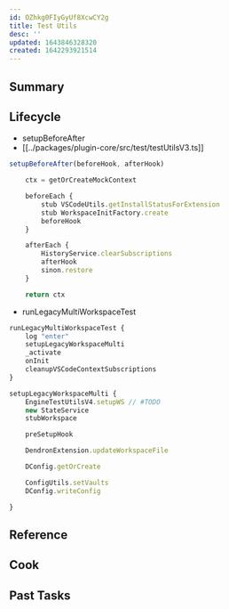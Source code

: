 ```yaml
---
id: OZhkg0FIyGyUf8XcwCY2g
title: Test Utils
desc: ''
updated: 1643846328320
created: 1642293921514
---
```


<!--
See [[Ref|dendron://dendron.docs/ref.module-schema#ref]]
-->

## Summary

<!-- 2-3 sentences describing what this module does-->

## Lifecycle

- setupBeforeAfter
- [[../packages/plugin-core/src/test/testUtilsV3.ts]]
```ts
setupBeforeAfter(beforeHook, afterHook)

    ctx = getOrCreateMockContext

    beforeEach { 
        stub VSCodeUtils.getInstallStatusForExtension
        stub WorkspaceInitFactory.create
        beforeHook
    }

    afterEach { 
        HistoryService.clearSubscriptions
        afterHook
        sinon.restore
    }

    return ctx
```

- runLegacyMultiWorkspaceTest
```ts
runLegacyMultiWorkspaceTest { 
    log "enter"
    setupLegacyWorkspaceMulti
    _activate
    onInit
    cleanupVSCodeContextSubscriptions
}

setupLegacyWorkspaceMulti { 
    EngineTestUtilsV4.setupWS // #TODO
    new StateService
    stubWorkspace

    preSetupHook

    DendronExtension.updateWorkspaceFile

    DConfig.getOrCreate

    ConfigUtils.setVaults
    DConfig.writeConfig

}
```

## Reference

<!-- Anything else that is useful to lookup -->

## Cook

<!-- How to do common operations with this code -->

## Past Tasks

<!-- Link to past pull requests and commits on this given module  -->
